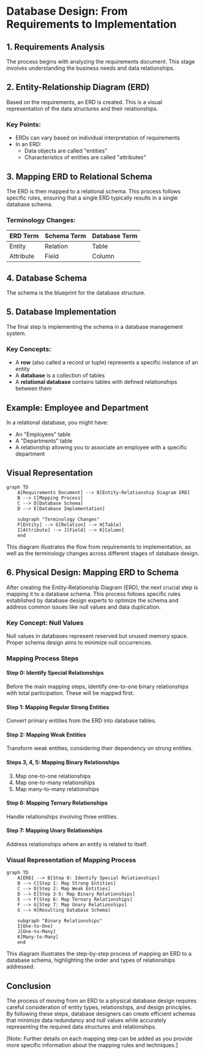 # Database Design: From Requirements to Implementation

## 1. Requirements Analysis
The process begins with analyzing the requirements document. This stage involves understanding the business needs and data relationships.

## 2. Entity-Relationship Diagram (ERD)
Based on the requirements, an ERD is created. This is a visual representation of the data structures and their relationships.

### Key Points:
- ERDs can vary based on individual interpretation of requirements
- In an ERD:
  - Data objects are called "entities"
  - Characteristics of entities are called "attributes"

## 3. Mapping ERD to Relational Schema
The ERD is then mapped to a relational schema. This process follows specific rules, ensuring that a single ERD typically results in a single database schema.

### Terminology Changes:
| ERD Term | Schema Term | Database Term |
|----------|-------------|----------------|
| Entity   | Relation    | Table          |
| Attribute| Field       | Column         |

## 4. Database Schema
The schema is the blueprint for the database structure.

## 5. Database Implementation
The final step is implementing the schema in a database management system.

### Key Concepts:
- A **row** (also called a record or tuple) represents a specific instance of an entity
- A **database** is a collection of tables
- A **relational database** contains tables with defined relationships between them

## Example: Employee and Department
In a relational database, you might have:
- An "Employees" table
- A "Departments" table
- A relationship allowing you to associate an employee with a specific department

## Visual Representation

```mermaid
graph TD
    A[Requirements Document] --> B[Entity-Relationship Diagram ERD]
    B --> C[Mapping Process]
    C --> D[Database Schema]
    D --> E[Database Implementation]
    
    subgraph "Terminology Changes"
    F[Entity] --> G[Relation] --> H[Table]
    I[Attribute] --> J[Field] --> K[Column]
    end
```

This diagram illustrates the flow from requirements to implementation, as well as the terminology changes across different stages of database design.


## 6. Physical Design: Mapping ERD to Schema

After creating the Entity-Relationship Diagram (ERD), the next crucial step is mapping it to a database schema. This process follows specific rules established by database design experts to optimize the schema and address common issues like null values and data duplication.

### Key Concept: Null Values
Null values in databases represent reserved but unused memory space. Proper schema design aims to minimize null occurrences.

### Mapping Process Steps

#### Step 0: Identify Special Relationships
Before the main mapping steps, identify one-to-one binary relationships with total participation. These will be mapped first.

#### Step 1: Mapping Regular Strong Entities
Convert primary entities from the ERD into database tables.

#### Step 2: Mapping Weak Entities
Transform weak entities, considering their dependency on strong entities.

#### Steps 3, 4, 5: Mapping Binary Relationships
3. Map one-to-one relationships
4. Map one-to-many relationships
5. Map many-to-many relationships

#### Step 6: Mapping Ternary Relationships
Handle relationships involving three entities.

#### Step 7: Mapping Unary Relationships
Address relationships where an entity is related to itself.

### Visual Representation of Mapping Process

```mermaid
graph TD
    A[ERD] --> B[Step 0: Identify Special Relationships]
    B --> C[Step 1: Map Strong Entities]
    C --> D[Step 2: Map Weak Entities]
    D --> E[Step 3-5: Map Binary Relationships]
    E --> F[Step 6: Map Ternary Relationships]
    F --> G[Step 7: Map Unary Relationships]
    G --> H[Resulting Database Schema]

    subgraph "Binary Relationships"
    I[One-to-One]
    J[One-to-Many]
    K[Many-to-Many]
    end
```

This diagram illustrates the step-by-step process of mapping an ERD to a database schema, highlighting the order and types of relationships addressed.

## Conclusion

The process of moving from an ERD to a physical database design requires careful consideration of entity types, relationships, and design principles. By following these steps, database designers can create efficient schemas that minimize data redundancy and null values while accurately representing the required data structures and relationships.

[Note: Further details on each mapping step can be added as you provide more specific information about the mapping rules and techniques.]
